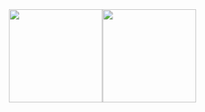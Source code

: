 <div align="center">
  <a href="https://github.com/vLaBiOmicS">
<img height="165em" src="https://github-readme-stats.vercel.app/api?username=LaBiOmicS&show_icons=true&theme=dracula&include_all_commits=true&count_private=true"/><img height="165em" src="https://github-readme-stats.vercel.app/api/top-langs/?username=vLaBiOmicS&layout=compact&langs_count=7&theme=dracula"/>
</div>
